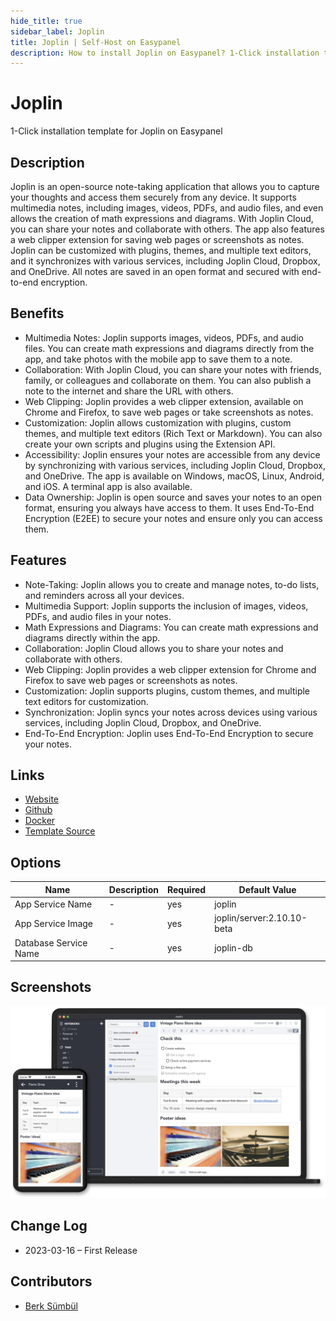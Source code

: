 ```yaml
---
hide_title: true
sidebar_label: Joplin
title: Joplin | Self-Host on Easypanel
description: How to install Joplin on Easypanel? 1-Click installation template for Joplin on Easypanel
---
```


<!-- generated -->

# Joplin

1-Click installation template for Joplin on Easypanel

## Description

Joplin is an open-source note-taking application that allows you to capture your thoughts and access them securely from any device. It supports multimedia notes, including images, videos, PDFs, and audio files, and even allows the creation of math expressions and diagrams. With Joplin Cloud, you can share your notes and collaborate with others. The app also features a web clipper extension for saving web pages or screenshots as notes. Joplin can be customized with plugins, themes, and multiple text editors, and it synchronizes with various services, including Joplin Cloud, Dropbox, and OneDrive. All notes are saved in an open format and secured with end-to-end encryption.

## Benefits

- Multimedia Notes: Joplin supports images, videos, PDFs, and audio files. You can create math expressions and diagrams directly from the app, and take photos with the mobile app to save them to a note.
- Collaboration: With Joplin Cloud, you can share your notes with friends, family, or colleagues and collaborate on them. You can also publish a note to the internet and share the URL with others.
- Web Clipping: Joplin provides a web clipper extension, available on Chrome and Firefox, to save web pages or take screenshots as notes.
- Customization: Joplin allows customization with plugins, custom themes, and multiple text editors (Rich Text or Markdown). You can also create your own scripts and plugins using the Extension API.
- Accessibility: Joplin ensures your notes are accessible from any device by synchronizing with various services, including Joplin Cloud, Dropbox, and OneDrive. The app is available on Windows, macOS, Linux, Android, and iOS. A terminal app is also available.
- Data Ownership: Joplin is open source and saves your notes to an open format, ensuring you always have access to them. It uses End-To-End Encryption (E2EE) to secure your notes and ensure only you can access them.

## Features

- Note-Taking: Joplin allows you to create and manage notes, to-do lists, and reminders across all your devices.
- Multimedia Support: Joplin supports the inclusion of images, videos, PDFs, and audio files in your notes.
- Math Expressions and Diagrams: You can create math expressions and diagrams directly within the app.
- Collaboration: Joplin Cloud allows you to share your notes and collaborate with others.
- Web Clipping: Joplin provides a web clipper extension for Chrome and Firefox to save web pages or screenshots as notes.
- Customization: Joplin supports plugins, custom themes, and multiple text editors for customization.
- Synchronization: Joplin syncs your notes across devices using various services, including Joplin Cloud, Dropbox, and OneDrive.
- End-To-End Encryption: Joplin uses End-To-End Encryption to secure your notes.

## Links

- [Website](https://joplinapp.org/)
- [Github](https://github.com/laurent22/joplin/)
- [Docker](https://hub.docker.com/r/joplin/server)
- [Template Source](https://github.com/easypanel-io/templates/tree/main/templates/joplin)

## Options

Name | Description | Required | Default Value
-|-|-|-
App Service Name | - | yes | joplin
App Service Image | - | yes | joplin/server:2.10.10-beta
Database Service Name | - | yes | joplin-db

## Screenshots

![Joplin Screenshot](./assets/screenshot.png)

## Change Log

- 2023-03-16 – First Release

## Contributors

- [Berk Sümbül](https://berksmbl.com)
